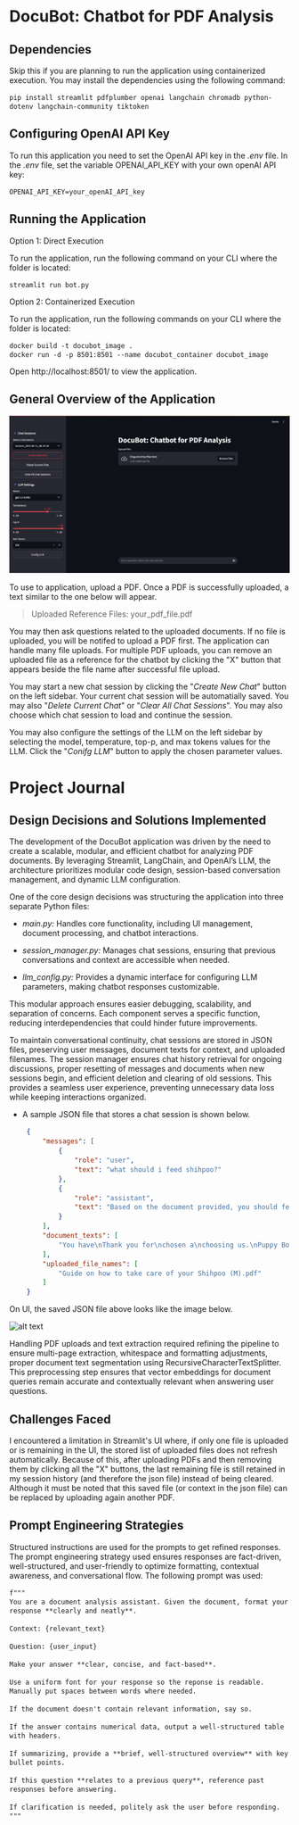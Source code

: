 # DocuBot: Chatbot for PDF Analysis

## Dependencies
Skip this if you are planning to run the application using containerized execution. You may install the dependencies using the following command:

    pip install streamlit pdfplumber openai langchain chromadb python-dotenv langchain-community tiktoken

## Configuring OpenAI API Key
To run this application you need to set the OpenAI API key in the *.env* file. In the *.env* file, set the variable OPENAI_API_KEY with your own openAI API key:

    OPENAI_API_KEY=your_openAI_API_key

## Running the Application
Option 1: Direct Execution

To run the application, run the following command on your CLI where the folder is located:

    streamlit run bot.py

Option 2: Containerized Execution

To run the application, run the following commands on your CLI where the folder is located:

    docker build -t docubot_image .
    docker run -d -p 8501:8501 --name docubot_container docubot_image

Open http://localhost:8501/ to view the application.

## General Overview of the Application

![alt text](docubot.png)

To use to application, upload a PDF. Once a PDF is successfully uploaded, a text similar to the one below will appear.

> Uploaded Reference Files: your_pdf_file.pdf

You may then ask questions related to the uploaded documents. 
If no file is uploaded, you will be notifed to upload a PDF first. The application can handle many file uploads. 
For multiple PDF uploads, you can remove an uploaded file as a reference for the chatbot by clicking the "X" button that appears beside the file name after successful file upload.

You may start a new chat session by clicking the "*Create New Chat*" button on the left sidebar. Your current chat session will be automatially saved. You may also "*Delete Current Chat*" or "*Clear All Chat Sessions*". You may also choose which chat session to load and continue the session.

You may also configure the settings of the LLM on the left sidebar by selecting the model, temperature, top-p, and max tokens values for the LLM. Click the "*Conifg LLM*" button to apply the chosen parameter values.

# Project Journal
## Design Decisions and Solutions Implemented
The development of the DocuBot application was driven by the need to create a scalable, modular, and efficient chatbot for analyzing PDF documents. By leveraging Streamlit, LangChain, and OpenAI’s LLM, the architecture prioritizes modular code design, session-based conversation management, and dynamic LLM configuration.

One of the core design decisions was structuring the application into three separate Python files:

- *main.py:* Handles core functionality, including UI management, document processing, and chatbot interactions.

- *session_manager.py:* Manages chat sessions, ensuring that previous conversations and context are accessible when needed.

- *llm_config.py:* Provides a dynamic interface for configuring LLM parameters, making chatbot responses customizable.

This modular approach ensures easier debugging, scalability, and separation of concerns. Each component serves a specific function, reducing interdependencies that could hinder future improvements.

To maintain conversational continuity, chat sessions are stored in JSON files, preserving user messages, document texts for context, and uploaded filenames. The session manager ensures chat history retrieval for ongoing discussions, proper resetting of messages and documents when new sessions begin, and efficient deletion and clearing of old sessions. This provides a seamless user experience, preventing unnecessary data loss while keeping interactions organized.

- A sample JSON file that stores a chat session is shown below.

   ```json
    {
        "messages": [
            {
                "role": "user",
                "text": "what should i feed shihpoo?"
            },
            {
                "role": "assistant",
                "text": "Based on the document provided, you should feed your Shihpoo the following:\n- Nutrichunks Puppy soaked in milk or water twice daily (morning and evening)\n- Small amount of kibbles as a snack in the afternoon (not a heavy meal)\n- Do not feed any kind of bones as their teeth are not capable of chewing yet\n\nIf you have any other concerns or need further information, please feel free to reach out to the kennel for assistance."
            }
        ],
        "document_texts": [
            "You have\nThank you for\nchosen a\nchoosing us.\nPuppy Boy!\n-Pamilya Ko\nKennel\nNext Guide on how to take\ncare of your Shihpoo..."
        ],
        "uploaded_file_names": [
            "Guide on how to take care of your Shihpoo (M).pdf"
        ]
    }

On UI, the saved JSON file above looks like the image below.

![alt text](saved_chat_session.png)

Handling PDF uploads and text extraction required refining the pipeline to ensure multi-page extraction, whitespace and formatting adjustments, proper document text segmentation using RecursiveCharacterTextSplitter. This preprocessing step ensures that vector embeddings for document queries remain accurate and contextually relevant when answering user questions.

## Challenges Faced
I encountered a limitation in Streamlit's UI where, if only one file is uploaded or is remaining in the UI, the stored list of uploaded files does not refresh automatically. Because of this, after uploading PDFs and then removing them by clicking all the "X" buttons, the last remaining file is still retained in my session history (and therefore the json file) instead of being cleared. Although it must be noted that this saved file (or context in the json file) can be replaced by uploading again another PDF.

## Prompt Engineering Strategies
Structured instructions are used for the prompts to get refined responses. The prompt engineering strategy used ensures responses are fact-driven, well-structured, and user-friendly to optimize formatting, contextual awareness, and conversational flow. The following prompt was used:

    f"""
    You are a document analysis assistant. Given the document, format your response **clearly and neatly**.

    Context: {relevant_text}

    Question: {user_input}

    Make your answer **clear, concise, and fact-based**.
    
    Use a uniform font for your response so the reponse is readable. Manually put spaces between words where needed.
        
    If the document doesn't contain relevant information, say so.
    
    If the answer contains numerical data, output a well-structured table with headers.

    If summarizing, provide a **brief, well-structured overview** with key bullet points.

    If this question **relates to a previous query**, reference past responses before answering.

    If clarification is needed, politely ask the user before responding.
    """

